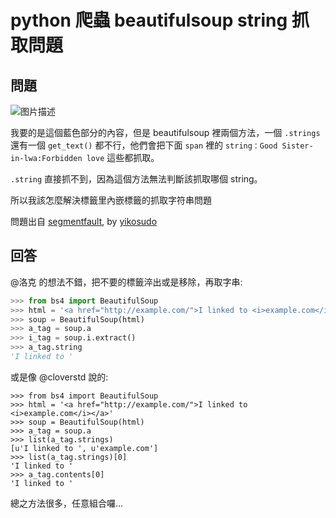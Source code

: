 # python 爬蟲 beautifulsoup string 抓取問題

## 問題

![图片描述][1]

  [1]: https://segmentfault.com/img/bVyY2I

我要的是這個藍色部分的內容，但是 beautifulsoup 裡兩個方法，一個 `.strings` 還有一個 `get_text()` 都不行，他們會把下面 `span` 裡的 `string：Good Sister-in-lwa:Forbidden love` 這些都抓取。

`.string` 直接抓不到，因為這個方法無法判斷該抓取哪個 string。

所以我該怎麼解決標籤里內嵌標籤的抓取字符串問題

問題出自 [segmentfault](https://segmentfault.com/q/1010000005915466/a-1020000005915727), by [yikosudo](https://segmentfault.com/u/yikosudo)

## 回答

@洛克 的想法不錯，把不要的標籤淬出或是移除，再取字串:

```python
>>> from bs4 import BeautifulSoup
>>> html = '<a href="http://example.com/">I linked to <i>example.com</i></a>'
>>> soup = BeautifulSoup(html)
>>> a_tag = soup.a
>>> i_tag = soup.i.extract()
>>> a_tag.string
'I linked to '
```

或是像 @cloverstd 說的:

```
>>> from bs4 import BeautifulSoup
>>> html = '<a href="http://example.com/">I linked to <i>example.com</i></a>'
>>> soup = BeautifulSoup(html)
>>> a_tag = soup.a
>>> list(a_tag.strings)
[u'I linked to ', u'example.com']
>>> list(a_tag.strings)[0]
'I linked to '
>>> a_tag.contents[0]
'I linked to '
```

總之方法很多，任意組合囉...
